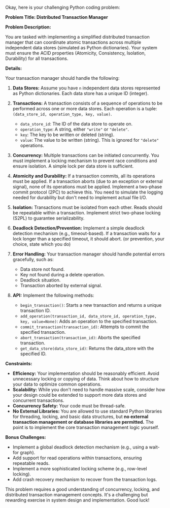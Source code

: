 Okay, here is your challenging Python coding problem:

**Problem Title: Distributed Transaction Manager**

**Problem Description:**

You are tasked with implementing a simplified distributed transaction manager that can coordinate atomic transactions across multiple independent data stores (simulated as Python dictionaries). Your system must ensure the ACID properties (Atomicity, Consistency, Isolation, Durability) for all transactions.

**Details:**

Your transaction manager should handle the following:

1.  **Data Stores:** Assume you have `n` independent data stores represented as Python dictionaries. Each data store has a unique ID (integer).

2.  **Transactions:** A transaction consists of a sequence of operations to be performed across one or more data stores. Each operation is a tuple: `(data_store_id, operation_type, key, value)`.

    *   `data_store_id`: The ID of the data store to operate on.
    *   `operation_type`:  A string, either `"write"` or `"delete"`.
    *   `key`: The key to be written or deleted (string).
    *   `value`: The value to be written (string).  This is ignored for `"delete"` operations.

3.  **Concurrency:**  Multiple transactions can be initiated concurrently.  You must implement a locking mechanism to prevent race conditions and ensure isolation.  A simple lock per data store is sufficient.

4.  **Atomicity and Durability:** If a transaction commits, all its operations must be applied. If a transaction aborts (due to an exception or external signal), none of its operations must be applied. Implement a two-phase commit protocol (2PC) to achieve this. You need to simulate the logging needed for durability but don't need to implement actual file I/O.

5.  **Isolation:** Transactions must be isolated from each other. Reads should be repeatable within a transaction.  Implement strict two-phase locking (S2PL) to guarantee serializability.

6.  **Deadlock Detection/Prevention:**  Implement a simple deadlock detection mechanism (e.g., timeout-based). If a transaction waits for a lock longer than a specified timeout, it should abort. (or prevention, your choice, state which you do)

7.  **Error Handling:** Your transaction manager should handle potential errors gracefully, such as:

    *   Data store not found.
    *   Key not found during a delete operation.
    *   Deadlock situation.
    *   Transaction aborted by external signal.

8.  **API:** Implement the following methods:

    *   `begin_transaction()`: Starts a new transaction and returns a unique transaction ID.
    *   `add_operation(transaction_id, data_store_id, operation_type, key, value=None)`: Adds an operation to the specified transaction.
    *   `commit_transaction(transaction_id)`: Attempts to commit the specified transaction.
    *   `abort_transaction(transaction_id)`: Aborts the specified transaction.
    *   `get_data_store(data_store_id)`: Returns the data_store with the specified ID.

**Constraints:**

*   **Efficiency:**  Your implementation should be reasonably efficient. Avoid unnecessary locking or copying of data. Think about how to structure your data to optimize common operations.
*   **Scalability:** While you don't need to handle massive scale, consider how your design could be extended to support more data stores and concurrent transactions.
*   **Concurrency Safety:**  Your code must be thread-safe.
*   **No External Libraries:** You are allowed to use standard Python libraries for threading, locking, and basic data structures, but **no external transaction management or database libraries are permitted.** The point is to implement the core transaction management logic yourself.

**Bonus Challenges:**

*   Implement a global deadlock detection mechanism (e.g., using a wait-for graph).
*   Add support for read operations within transactions, ensuring repeatable reads.
*   Implement a more sophisticated locking scheme (e.g., row-level locking).
*   Add crash recovery mechanism to recover from the transaction logs.

This problem requires a good understanding of concurrency, locking, and distributed transaction management concepts. It's a challenging but rewarding exercise in system design and implementation. Good luck!
